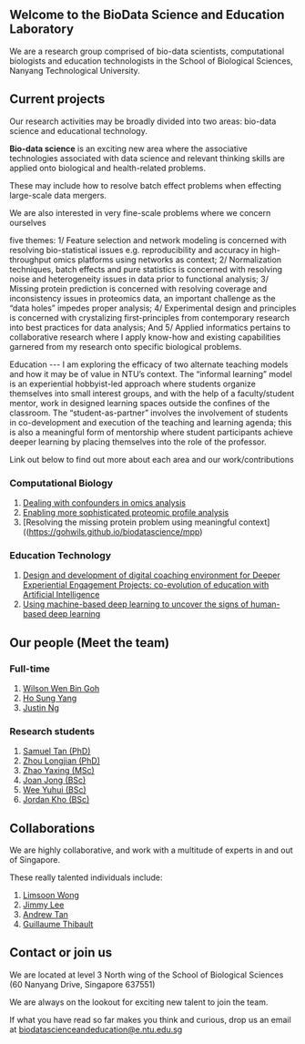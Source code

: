 ## Welcome to the BioData Science and Education Laboratory
We are a research group comprised of bio-data scientists, computational biologists and education technologists in the School of Biological Sciences, Nanyang Technological University.

## Current projects
Our research activities may be broadly divided into two areas: bio-data science and educational technology.

**Bio-data science** is an exciting new area where the associative technologies associated with data science and relevant thinking skills are applied onto biological and health-related problems.

These may include how to resolve batch effect problems when effecting large-scale data mergers. 

We are also interested in very fine-scale problems where we concern ourselves 

five themes: 1/ Feature selection and network modeling is concerned with resolving bio-statistical issues e.g. reproducibility and accuracy in high-throughput omics platforms using networks as context; 2/ Normalization techniques, batch effects and pure statistics is concerned with resolving noise and heterogeneity issues in data prior to functional analysis; 3/ Missing protein prediction is concerned with resolving coverage and inconsistency issues in proteomics data, an important challenge as the “data holes” impedes proper analysis; 4/ Experimental design and principles is concerned with crystalizing first-principles from contemporary research into best practices for data analysis; And 5/ Applied informatics pertains to collaborative research where I apply know-how and existing capabilities garnered from my research onto specific biological problems.

Education --- I am exploring the efficacy of two alternate teaching models and how it may be of value in NTU’s context. The “informal learning” model is an experiential hobbyist-led approach where students organize themselves into small interest groups, and with the help of a faculty/student mentor, work in designed learning spaces outside the confines of the classroom. The “student-as-partner” involves the involvement of students in co-development and execution of the teaching and learning agenda; this is also a meaningful form of mentorship where student participants achieve deeper learning by placing themselves into the role of the professor.

Link out below to find out more about each area and our work/contributions

### Computational Biology
1. [Dealing with confounders in omics analysis](https://gohwils.github.io/biodatascience/confounders)
2. [Enabling more sophisticated proteomic profile analysis](https://gohwils.github.io/biodatascience/proteomics)
3. [Resolving the missing protein problem using meaningful context]((https://gohwils.github.io/biodatascience/mpp)


### Education Technology
1. [Design and development of digital coaching environment for Deeper Experiential Engagement Projects: co-evolution of education with Artificial Intelligence](https://gohwils.github.io/biodatascience/ACE) 
2. [Using machine-based deep learning to uncover the signs of human-based deep learning](https://gohwils.github.io/biodatascience/deeplearning)

## Our people (Meet the team)
### Full-time
1. [Wilson Wen Bin Goh](https://gohwils.github.io/biodatascience/wilsongoh)
2. [Ho Sung Yang](https://gohwils.github.io/biodatascience/hosungyang)
3. [Justin Ng](https://gohwils.github.io/biodatascience/justinng)

### Research students
1. [Samuel Tan (PhD)](https://gohwils.github.io/biodatascience/samueltan)
2. [Zhou Longjian (PhD)](https://gohwils.github.io/biodatascience/zhoulongjian)
3. [Zhao Yaxing (MSc)](https://gohwils.github.io/biodatascience/zhaoyaxing)
4. [Joan Jong (BSc)](https://gohwils.github.io/biodatascience/joanjong)
5. [Wee Yuhui (BSc)](https://gohwils.github.io/biodatascience/weeyuhui)
6. [Jordan Kho (BSc)](https://gohwils.github.io/biodatascience/jordankho)

## Collaborations
We are highly collaborative, and work with a multitude of experts in and out of Singapore.

These really talented individuals include:
1. [Limsoon Wong](https://www.comp.nus.edu.sg/~wongls/)
2. [Jimmy Lee](https://www.imh.com.sg/uploadedFiles/Research/Dr%20Jimmy%20Lee.pdf)
3. [Andrew Tan](http://www.sbs.ntu.edu.sg/aboutus/Faculty/NSTan/Pages/Home.aspx)
4. [Guillaume Thibault](http://www.thibaultlab.com/)

## Contact or join us
We are located at level 3 North wing of the School of Biological Sciences (60 Nanyang Drive, Singapore 637551)

We are always on the lookout for exciting new talent to join the team. 

If what you have read so far makes you think and curious, drop us an email at [biodatascienceandeducation@e.ntu.edu.sg](mailto:biodatascienceandeducation@e.ntu.edu.sg)




<!---
## Welcome to GitHub Pages

You can use the [editor on GitHub](https://github.com/gohwils/biodatascience/edit/master/index.md) to maintain and preview the content for your website in Markdown files.

Whenever you commit to this repository, GitHub Pages will run [Jekyll](https://jekyllrb.com/) to rebuild the pages in your site, from the content in your Markdown files.

### Markdown

Markdown is a lightweight and easy-to-use syntax for styling your writing. It includes conventions for

```markdown
Syntax highlighted code block

# Header 1
## Header 2
### Header 3

- Bulleted
- List

1. Numbered
2. List

**Bold** and _Italic_ and `Code` text

[Link](url) and ![Image](src)
```

For more details see [GitHub Flavored Markdown](https://guides.github.com/features/mastering-markdown/).

### Jekyll Themes

Your Pages site will use the layout and styles from the Jekyll theme you have selected in your [repository settings](https://github.com/gohwils/biodatascience/settings). The name of this theme is saved in the Jekyll `_config.yml` configuration file.

### Support or Contact

Having trouble with Pages? Check out our [documentation](https://help.github.com/categories/github-pages-basics/) or [contact support](https://github.com/contact) and we’ll help you sort it out.

-->
